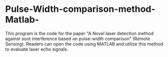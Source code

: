 # Pulse-Width-comparison-method-Matlab-
This program is the code for the paper "A Novel laser detection method against soot interference based on pulse-width comparison" (Remote Sensing). Readers can open the code using MATLAB and utilize this method to evaluate laser echo signals.
